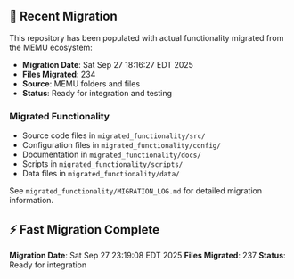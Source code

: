 
## 🔄 Recent Migration

This repository has been populated with actual functionality migrated from the MEMU ecosystem:

- **Migration Date**: Sat Sep 27 18:16:27 EDT 2025
- **Files Migrated**:      234
- **Source**: MEMU folders and files
- **Status**: Ready for integration and testing

### Migrated Functionality
- Source code files in `migrated_functionality/src/`
- Configuration files in `migrated_functionality/config/`
- Documentation in `migrated_functionality/docs/`
- Scripts in `migrated_functionality/scripts/`
- Data files in `migrated_functionality/data/`

See `migrated_functionality/MIGRATION_LOG.md` for detailed migration information.


## ⚡ Fast Migration Complete

**Migration Date**: Sat Sep 27 23:19:08 EDT 2025
**Files Migrated**:      237
**Status**: Ready for integration

